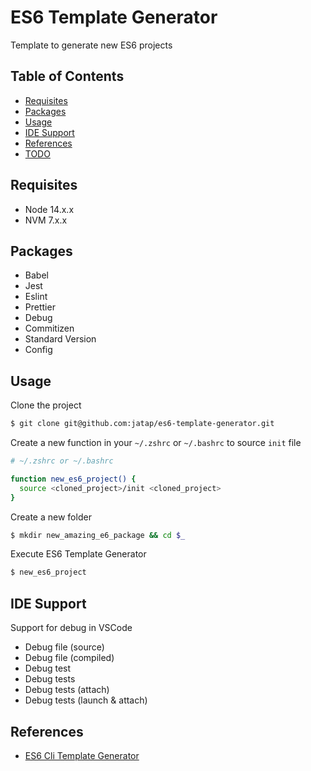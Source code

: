 # ES6 Template Generator

Template to generate new ES6 projects

## Table of Contents

- [Requisites](#requisites)
- [Packages](#packages)
- [Usage](#usage)
- [IDE Support](#ide-support)
- [References](#references)
- [TODO](#todo)

## Requisites

- Node 14.x.x
- NVM 7.x.x

## Packages

- Babel
- Jest
- Eslint
- Prettier
- Debug
- Commitizen
- Standard Version
- Config

## Usage

Clone the project

```bash
$ git clone git@github.com:jatap/es6-template-generator.git
```

Create a new function in your ```~/.zshrc``` or ```~/.bashrc``` to source ```init``` file

```bash
# ~/.zshrc or ~/.bashrc

function new_es6_project() {
  source <cloned_project>/init <cloned_project>
}
```

Create a new folder

```bash
$ mkdir new_amazing_e6_package && cd $_
```

Execute ES6 Template Generator

```bash
$ new_es6_project
```

## IDE Support

Support for debug in VSCode

- Debug file (source)
- Debug file (compiled)
- Debug test
- Debug tests
- Debug tests (attach)
- Debug tests (launch & attach)

## References

- [ES6 Cli Template Generator](https://github.com/jatap/es6-cli-template-generator)
